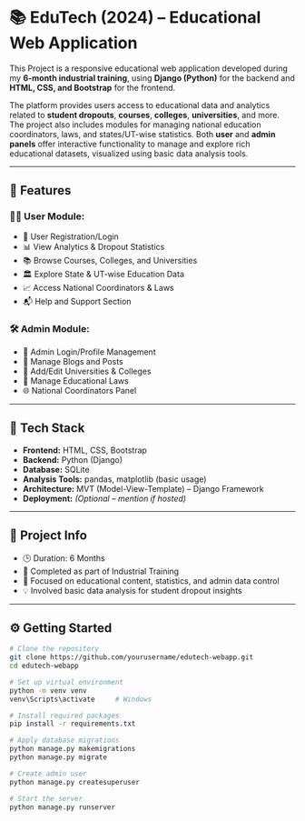 # 📚 EduTech (2024) – Educational Web Application

This Project is a responsive educational web application developed during my **6-month industrial training**, using **Django (Python)** for the backend and **HTML, CSS, and Bootstrap** for the frontend.

The platform provides users access to educational data and analytics related to **student dropouts**, **courses**, **colleges**, **universities**, and more. The project also includes modules for managing national education coordinators, laws, and states/UT-wise statistics. Both **user** and **admin panels** offer interactive functionality to manage and explore rich educational datasets, visualized using basic data analysis tools.

---

## 🚀 Features

### 👨‍🎓 User Module:
- 🔐 User Registration/Login
- 📊 View Analytics & Dropout Statistics
- 📚 Browse Courses, Colleges, and Universities
- 🏛 Explore State & UT-wise Education Data
- 📈 Access National Coordinators & Laws
- 📬 Help and Support Section

### 🛠 Admin Module:
- 🔐 Admin Login/Profile Management
- 📝 Manage Blogs and Posts
- 🏫 Add/Edit Universities & Colleges
- 📜 Manage Educational Laws
- 🌐 National Coordinators Panel

---

## 🧰 Tech Stack

- **Frontend:** HTML, CSS, Bootstrap  
- **Backend:** Python (Django)  
- **Database:** SQLite  
- **Analysis Tools:** pandas, matplotlib (basic usage)  
- **Architecture:** MVT (Model-View-Template) – Django Framework  
- **Deployment:** *(Optional – mention if hosted)*

---

## 📁 Project Info

- 🕒 Duration: 6 Months  
- 🏫 Completed as part of Industrial Training  
- 📌 Focused on educational content, statistics, and admin data control  
- 💡 Involved basic data analysis for student dropout insights

---

## ⚙️ Getting Started

```bash
# Clone the repository
git clone https://github.com/yourusername/edutech-webapp.git
cd edutech-webapp

# Set up virtual environment
python -m venv venv
venv\Scripts\activate     # Windows

# Install required packages
pip install -r requirements.txt

# Apply database migrations
python manage.py makemigrations
python manage.py migrate

# Create admin user
python manage.py createsuperuser

# Start the server
python manage.py runserver


